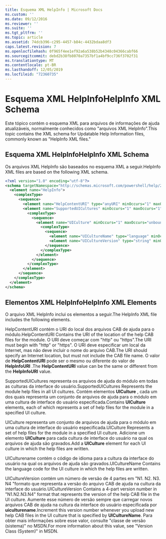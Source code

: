 ```yaml
---
title: Esquema XML HelpInfo | Microsoft Docs
ms.custom: ''
ms.date: 09/12/2016
ms.reviewer: ''
ms.suite: ''
ms.tgt_pltfrm: ''
ms.topic: article
ms.assetid: 74dcb396-c295-4457-b84c-4432bdaa8df3
caps.latest.revision: 7
ms.openlocfilehash: 0f965f4ee1ef92a6a538b52b4348c04366cabf66
ms.sourcegitcommit: debd2b38fb8070a7357bf1a4bf9cc736f3702f31
ms.translationtype: MT
ms.contentlocale: pt-BR
ms.lasthandoff: 12/05/2019
ms.locfileid: "72360735"
---
```

# <a name="helpinfo-xml-schema"></a><span data-ttu-id="29c4f-102">Esquema XML HelpInfo</span><span class="sxs-lookup"><span data-stu-id="29c4f-102">HelpInfo XML Schema</span></span>

<span data-ttu-id="29c4f-103">Este tópico contém o esquema XML para arquivos de informações de ajuda atualizáveis, normalmente conhecidos como "arquivos XML HelpInfo".</span><span class="sxs-lookup"><span data-stu-id="29c4f-103">This topic contains the XML schema for Updatable Help Information files, commonly known as "HelpInfo XML files."</span></span>

## <a name="helpinfo-xml-schema"></a><span data-ttu-id="29c4f-104">Esquema XML HelpInfo</span><span class="sxs-lookup"><span data-stu-id="29c4f-104">HelpInfo XML Schema</span></span>

<span data-ttu-id="29c4f-105">Os arquivos XML HelpInfo são baseados no esquema XML a seguir.</span><span class="sxs-lookup"><span data-stu-id="29c4f-105">HelpInfo XML files are based on the following XML schema.</span></span>

```xml
<?xml version="1.0" encoding="utf-8"?>
<schema targetNamespace="http://schemas.microsoft.com/powershell/help/2010/05" xmlns="http://www.w3.org/2001/XMLSchema">
  <element name="HelpInfo">
    <complexType>
      <sequence>
        <element name="HelpContentURI" type="anyURI" minOccurs="1" maxOccurs="1" />
        <element name="SupportedUICultures" minOccurs="1" maxOccurs="1">
          <complexType>
            <sequence>
              <element name="UICulture" minOccurs="1" maxOccurs="unbounded">
                <complexType>
                  <sequence>
                    <element name="UICultureName" type="language" minOccurs="1" maxOccurs="1" />
                    <element name="UICultureVersion" type="string" minOccurs="1" maxOccurs="1" />
                  </sequence>
                </complexType>
              </element>
            </sequence>
          </complexType>
        </element>
      </sequence>
    </complexType>
  </element>
</schema>
```

## <a name="helpinfo-xml-elements"></a><span data-ttu-id="29c4f-106">Elementos XML HelpInfo</span><span class="sxs-lookup"><span data-stu-id="29c4f-106">HelpInfo XML Elements</span></span>

<span data-ttu-id="29c4f-107">O arquivo XML HelpInfo inclui os elementos a seguir.</span><span class="sxs-lookup"><span data-stu-id="29c4f-107">The HelpInfo XML file includes the following elements.</span></span>

<span data-ttu-id="29c4f-108">HelpContentURI contém o URI do local dos arquivos CAB de ajuda para o módulo.</span><span class="sxs-lookup"><span data-stu-id="29c4f-108">HelpContentURI Contains the URI of the location of the help CAB files for the module.</span></span> <span data-ttu-id="29c4f-109">O URI deve começar com "http" ou "https".</span><span class="sxs-lookup"><span data-stu-id="29c4f-109">The URI must begin with "http" or "https".</span></span> <span data-ttu-id="29c4f-110">O URI deve especificar um local da Internet, mas não deve incluir o nome do arquivo CAB.</span><span class="sxs-lookup"><span data-stu-id="29c4f-110">The URI should specify an Internet location, but must not include the CAB file name.</span></span> <span data-ttu-id="29c4f-111">O valor de **HelpContentURI** pode ser o mesmo ou diferente do valor de **HelpInfoURI** .</span><span class="sxs-lookup"><span data-stu-id="29c4f-111">The **HelpContentURI** value can be the  same or different from the **HelpInfoURI** value.</span></span>

<span data-ttu-id="29c4f-112">SupportedUICultures representa os arquivos de ajuda do módulo em todas as culturas da interface do usuário.</span><span class="sxs-lookup"><span data-stu-id="29c4f-112">SupportedUICultures Represents the module help files in all UI cultures.</span></span> <span data-ttu-id="29c4f-113">Contém elementos **UICulture** , cada um dos quais representa um conjunto de arquivos de ajuda para o módulo em uma cultura de interface do usuário especificada.</span><span class="sxs-lookup"><span data-stu-id="29c4f-113">Contains **UICulture** elements, each of which represents a set of help files for the module in a specified UI culture.</span></span>

<span data-ttu-id="29c4f-114">UICulture representa um conjunto de arquivos de ajuda para o módulo em uma cultura de interface do usuário especificada.</span><span class="sxs-lookup"><span data-stu-id="29c4f-114">UICulture Represents a set of help files for the module in a specified UI culture.</span></span> <span data-ttu-id="29c4f-115">Adicione um elemento **UICulture** para cada cultura de interface do usuário na qual os arquivos de ajuda são gravados.</span><span class="sxs-lookup"><span data-stu-id="29c4f-115">Add a **UICulture** element for each UI culture in which the help files are written.</span></span>

<span data-ttu-id="29c4f-116">UICulturename contém o código de idioma para a cultura da interface do usuário na qual os arquivos de ajuda são gravados.</span><span class="sxs-lookup"><span data-stu-id="29c4f-116">UICultureName Contains the language code for the UI culture in which the help files are written.</span></span>

<span data-ttu-id="29c4f-117">UICultureVersion contém um número de versão de 4 partes em "N1. N2. N3. N4 "formato que representa a versão do arquivo CAB de ajuda na cultura da interface do usuário.</span><span class="sxs-lookup"><span data-stu-id="29c4f-117">UICultureVersion Contains a 4-part version number in "N1.N2.N3.N4" format that represents the version of the help CAB file in the UI culture.</span></span> <span data-ttu-id="29c4f-118">Aumente esse número de versão sempre que carregar novos arquivos CAB de ajuda na cultura da interface do usuário especificada por **uiculturename**.</span><span class="sxs-lookup"><span data-stu-id="29c4f-118">Increment this version number whenever you upload new help CAB files in the UI culture that is specified by **UICultureName**.</span></span> <span data-ttu-id="29c4f-119">Para obter mais informações sobre esse valor, consulte "classe de versão (sistema)" no MSDN.</span><span class="sxs-lookup"><span data-stu-id="29c4f-119">For more information about this value, see "Version Class (System)" in MSDN.</span></span>